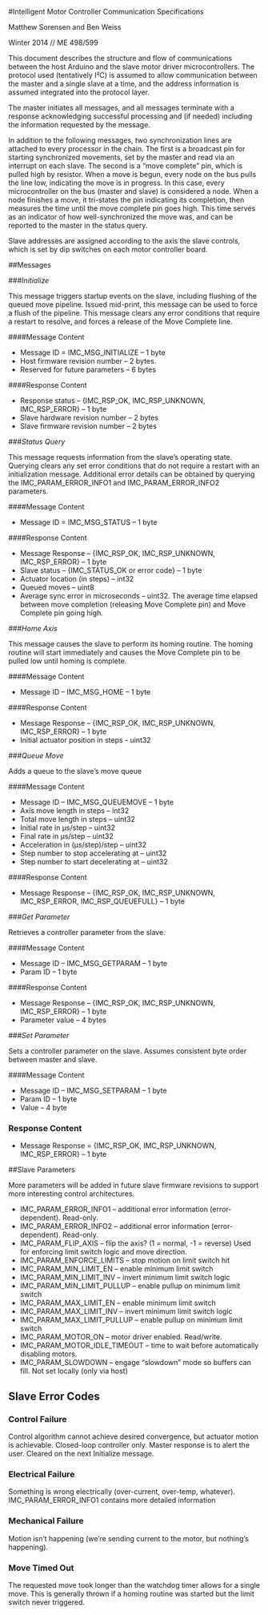#Intelligent Motor Controller Communication Specifications

Matthew Sorensen and Ben Weiss

Winter 2014 // ME 498/599

This document describes the structure and flow of communications between the host Arduino and the slave motor driver microcontrollers. The protocol used (tentatively I²C) is assumed to allow communication between the master and a single slave at a time, and the address information is assumed integrated into the protocol layer.

The master initiates all messages, and all messages terminate with a response acknowledging successful processing and (if needed) including the information requested by the message. 

In addition to the following messages, two synchronization lines are attached to every processor in the chain. The first is a broadcast pin for starting synchronized movements, set by the master and read via an interrupt on each slave. The second is a “move complete” pin, which is pulled high by resistor. When a move is begun, every node on the bus pulls the line low, indicating the move is in progress. In this case, every microcontroller on the bus (master and slave) is considered a node. When a node finishes a move, it tri-states the pin indicating its completion, then measures the time until the move complete pin goes high. This time serves as an indicator of how well-synchronized the move was, and can be reported to the master in the status query.

Slave addresses are assigned according to the axis the slave controls, which is set by dip switches on each motor controller board.

##Messages

###*Initialize*

This message triggers startup events on the slave, including flushing of the queued move pipeline. Issued mid-print, this message can be used to force a flush of the pipeline. This message clears any error conditions that require a restart to resolve, and forces a release of the Move Complete line.

####Message Content

  * Message ID = IMC_MSG_INITIALIZE – 1 byte
  * Host firmware revision number – 2 bytes.
  * Reserved for future parameters – 6 bytes 

####Response Content

  * Response status – {IMC_RSP_OK, IMC_RSP_UNKNOWN, IMC_RSP_ERROR} – 1 byte
  * Slave hardware revision number – 2 bytes
  * Slave firmware revision number – 2 bytes

###*Status Query*

This message requests information from the slave’s operating state. Querying clears any set error conditions that do not require a restart with an initialization message. Additional error details can be obtained by querying the IMC_PARAM_ERROR_INFO1 and IMC_PARAM_ERROR_INFO2 parameters.

####Message Content

  * Message ID = IMC_MSG_STATUS – 1 byte

####Response Content

  * Message Response – {IMC_RSP_OK, IMC_RSP_UNKNOWN, IMC_RSP_ERROR} – 1 byte
  * Slave status – {IMC_STATUS_OK or error code} – 1 byte
  * Actuator location (in steps) – int32
  * Queued moves – uint8
  * Average sync error in microseconds – uint32. The average time elapsed between move completion (releasing Move Complete pin) and Move Complete pin going high.

###*Home Axis*

This message causes the slave to perform its homing routine. The homing routine will start immediately and causes the Move Complete pin to be pulled low until homing is complete.

####Message Content

  * Message ID – IMC_MSG_HOME – 1 byte

####Response Content

  * Message Response – {IMC_RSP_OK, IMC_RSP_UNKNOWN, IMC_RSP_ERROR} – 1 byte
  * Initial actuator position in steps - uint32

###*Queue Move*

Adds a queue to the slave’s move queue

####Message Content

  * Message ID – IMC_MSG_QUEUEMOVE – 1 byte
  * Axis move length in steps – int32
  * Total move length in steps – uint32
  * Initial rate in μs/step – uint32
  * Final rate in μs/step – uint32
  * Acceleration in (μs/step)/step – uint32
  * Step number to stop accelerating at – uint32
  * Step number to start decelerating at – uint32

####Response Content

  * Message Response – {IMC_RSP_OK, IMC_RSP_UNKNOWN, IMC_RSP_ERROR, IMC_RSP_QUEUEFULL} – 1 byte


###*Get Parameter*

Retrieves a controller parameter from the slave.

####Message Content

  * Message ID – IMC_MSG_GETPARAM – 1 byte
  * Param ID – 1 byte

####Response Content

  * Message Response – {IMC_RSP_OK, IMC_RSP_UNKNOWN, IMC_RSP_ERROR} – 1 byte
  * Parameter value – 4 bytes

###*Set Parameter*

Sets a controller parameter on the slave. Assumes consistent byte order between master and slave.

####Message Content

  * Message ID – IMC_MSG_SETPARAM – 1 byte
  * Param ID – 1 byte
  * Value – 4 byte

### Response Content

  * Message Response = {IMC_RSP_OK, IMC_RSP_UNKNOWN, IMC_RSP_ERROR} – 1 byte

##Slave Parameters

More parameters will be added in future slave firmware revisions to support more interesting control architectures.

  * IMC_PARAM_ERROR_INFO1 – additional error information (error-dependent). Read-only.
  * IMC_PARAM_ERROR_INFO2 – additional error information (error-dependent). Read-only.
  * IMC_PARAM_FLIP_AXIS – flip the axis? (1 = normal, -1 = reverse) Used for enforcing limit switch logic and move direction.
  * IMC_PARAM_ENFORCE_LIMITS – stop motion on limit switch hit
  * IMC_PARAM_MIN_LIMIT_EN – enable minimum limit switch
  * IMC_PARAM_MIN_LIMIT_INV – invert minimum limit switch logic
  * IMC_PARAM_MIN_LIMIT_PULLUP – enable pullup on minimum limit switch 
  * IMC_PARAM_MAX_LIMIT_EN – enable minimum limit switch
  * IMC_PARAM_MAX_LIMIT_INV – invert minimum limit switch logic
  * IMC_PARAM_MAX_LIMIT_PULLUP – enable pullup on minimum limit switch
  * IMC_PARAM_MOTOR_ON – motor driver enabled. Read/write.
  * IMC_PARAM_MOTOR_IDLE_TIMEOUT – time to wait before automatically disabling motors.
  * IMC_PARAM_SLOWDOWN – engage “slowdown” mode so buffers can fill. Not set locally (only via host)


## Slave Error Codes

### Control Failure

Control algorithm cannot achieve desired convergence, but actuator motion is achievable. Closed-loop controller only. Master response is to alert the user. Cleared on the next Initialize message.

### Electrical Failure

Something is wrong electrically (over-current, over-temp, whatever). IMC_PARAM_ERROR_INFO1 contains more detailed information

### Mechanical Failure

Motion isn’t happening (we’re sending current to the motor, but nothing’s happening).

### Move Timed Out

The requested move took longer than the watchdog timer allows for a single move. This is generally thrown if a homing routine was started but the limit switch never triggered.

